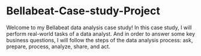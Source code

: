 # Bellabeat-Case-study-Project
Welcome to my Bellabeat data analysis case study! In this case study, I will perform real-world tasks of a data analyst. 
And in order to answer some key business questions, I will follow the steps of the
data analysis process: ask, prepare, process, analyze, share, and act.
